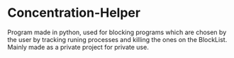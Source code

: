 # Concentration-Helper
Program made in python, used for blocking programs which are chosen by the user by tracking runing processes and killing the ones on the BlockList.  Mainly made as a private project for private use.
